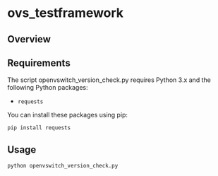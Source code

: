 # ovs_testframework


## Overview

## Requirements

The script openvswitch_version_check.py requires Python 3.x and the following Python packages:
- `requests`

You can install these packages using pip:

```
pip install requests
```
## Usage

```
python openvswitch_version_check.py
```
